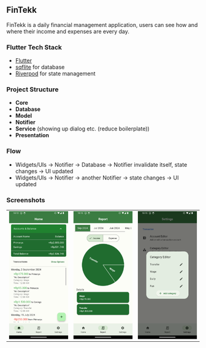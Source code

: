 ## FinTekk
FinTekk is a daily financial management application, users can see how and where their income and expenses are every day.

### Flutter Tech Stack
- [Flutter](https://flutter.dev/ "Flutter") 
- [sqflite](https://pub.dev/packages/sqflite) for database
- [Riverpod](https://riverpod.dev/ "Riverpod") for state management

### Project Structure
- **Core**
- **Database**
- **Model**
- **Notifier**
- **Service** (showing up dialog etc. (reduce boilerplate))
- **Presentation**

### Flow
- Widgets/UIs -> Notifier -> Database -> Notifier invalidate itself, state changes -> UI updated
- Widgets/UIs -> Notifier -> another Notifier -> state changes -> UI updated

### Screenshots
<table>
  <tbody>
    <tr>
      <td><img src="github_screenshots/Screenshot_1721013168.png"/></td>
      <td><img src="github_screenshots/Screenshot_1721013182.png"/></td>
      <td><img src="github_screenshots/Screenshot_1721013193.png"/></td>
    </tr>
  </tbody>
</table>